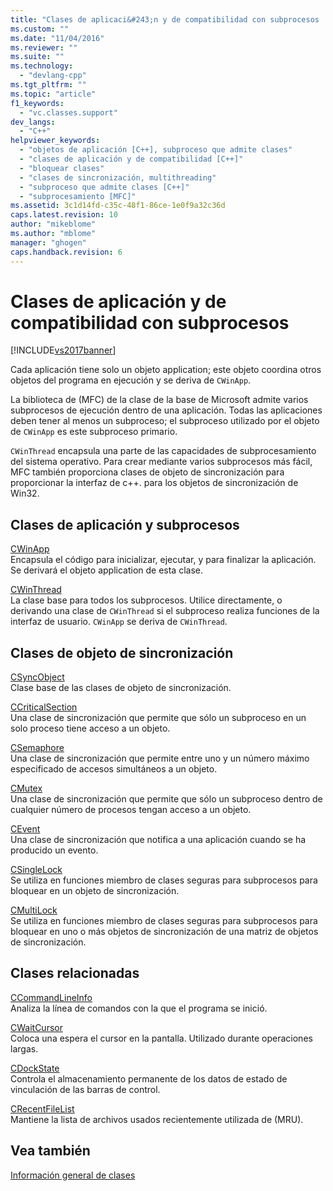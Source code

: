 ```yaml
---
title: "Clases de aplicaci&#243;n y de compatibilidad con subprocesos | Microsoft Docs"
ms.custom: ""
ms.date: "11/04/2016"
ms.reviewer: ""
ms.suite: ""
ms.technology: 
  - "devlang-cpp"
ms.tgt_pltfrm: ""
ms.topic: "article"
f1_keywords: 
  - "vc.classes.support"
dev_langs: 
  - "C++"
helpviewer_keywords: 
  - "objetos de aplicación [C++], subproceso que admite clases"
  - "clases de aplicación y de compatibilidad [C++]"
  - "bloquear clases"
  - "clases de sincronización, multithreading"
  - "subproceso que admite clases [C++]"
  - "subprocesamiento [MFC]"
ms.assetid: 3c1d14fd-c35c-48f1-86ce-1e0f9a32c36d
caps.latest.revision: 10
author: "mikeblome"
ms.author: "mblome"
manager: "ghogen"
caps.handback.revision: 6
---
```

# Clases de aplicaci&#243;n y de compatibilidad con subprocesos
[!INCLUDE[vs2017banner](../assembler/inline/includes/vs2017banner.md)]

Cada aplicación tiene solo un objeto application; este objeto coordina otros objetos del programa en ejecución y se deriva de `CWinApp`.  
  
 La biblioteca de \(MFC\) de la clase de la base de Microsoft admite varios subprocesos de ejecución dentro de una aplicación.  Todas las aplicaciones deben tener al menos un subproceso; el subproceso utilizado por el objeto de `CWinApp` es este subproceso primario.  
  
 `CWinThread` encapsula una parte de las capacidades de subprocesamiento del sistema operativo.  Para crear mediante varios subprocesos más fácil, MFC también proporciona clases de objeto de sincronización para proporcionar la interfaz de c\+\+. para los objetos de sincronización de Win32.  
  
## Clases de aplicación y subprocesos  
 [CWinApp](../mfc/reference/cwinapp-class.md)  
 Encapsula el código para inicializar, ejecutar, y para finalizar la aplicación.  Se derivará el objeto application de esta clase.  
  
 [CWinThread](../mfc/reference/cwinthread-class.md)  
 La clase base para todos los subprocesos.  Utilice directamente, o derivando una clase de `CWinThread` si el subproceso realiza funciones de la interfaz de usuario.  `CWinApp` se deriva de `CWinThread`.  
  
## Clases de objeto de sincronización  
 [CSyncObject](../mfc/reference/csyncobject-class.md)  
 Clase base de las clases de objeto de sincronización.  
  
 [CCriticalSection](../mfc/reference/ccriticalsection-class.md)  
 Una clase de sincronización que permite que sólo un subproceso en un solo proceso tiene acceso a un objeto.  
  
 [CSemaphore](../mfc/reference/csemaphore-class.md)  
 Una clase de sincronización que permite entre uno y un número máximo especificado de accesos simultáneos a un objeto.  
  
 [CMutex](../mfc/reference/cmutex-class.md)  
 Una clase de sincronización que permite que sólo un subproceso dentro de cualquier número de procesos tengan acceso a un objeto.  
  
 [CEvent](../mfc/reference/cevent-class.md)  
 Una clase de sincronización que notifica a una aplicación cuando se ha producido un evento.  
  
 [CSingleLock](../mfc/reference/csinglelock-class.md)  
 Se utiliza en funciones miembro de clases seguras para subprocesos para bloquear en un objeto de sincronización.  
  
 [CMultiLock](../mfc/reference/cmultilock-class.md)  
 Se utiliza en funciones miembro de clases seguras para subprocesos para bloquear en uno o más objetos de sincronización de una matriz de objetos de sincronización.  
  
## Clases relacionadas  
 [CCommandLineInfo](../mfc/reference/ccommandlineinfo-class.md)  
 Analiza la línea de comandos con la que el programa se inició.  
  
 [CWaitCursor](../mfc/reference/cwaitcursor-class.md)  
 Coloca una espera el cursor en la pantalla.  Utilizado durante operaciones largas.  
  
 [CDockState](../mfc/reference/cdockstate-class.md)  
 Controla el almacenamiento permanente de los datos de estado de vinculación de las barras de control.  
  
 [CRecentFileList](../mfc/reference/crecentfilelist-class.md)  
 Mantiene la lista de archivos usados recientemente utilizada de \(MRU\).  
  
## Vea también  
 [Información general de clases](../mfc/class-library-overview.md)